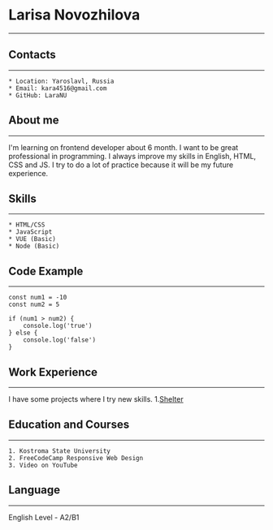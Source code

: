 # **Larisa Novozhilova**
******


## **Contacts**
******
    * Location: Yaroslavl, Russia
    * Email: kara4516@gmail.com
    * GitHub: LaraNU

## **About me**
******
I'm learning on frontend developer about 6 month. I want to be great professional in programming. I always improve my skills in English, HTML, CSS and JS.  I try to do a lot of practice because it will be my future experience. 

## **Skills**
******
    * HTML/CSS
    * JavaScript
    * VUE (Basic)
    * Node (Basic)

## **Code Example**
******
```
const num1 = -10
const num2 = 5

if (num1 > num2) {
    console.log('true')
} else {
    console.log('false')
}
```

## **Work Experience**
******
I have some projects where I try new skills.
    1.[Shelter](https://rolling-scopes-school.github.io/laranu-JSFE2023Q1//shelter/pages/main/)

## **Education and Courses**
******
    1. Kostroma State University
    2. FreeCodeCamp Responsive Web Design
    3. Video on YouTube

## **Language**
******
English Level - A2/B1